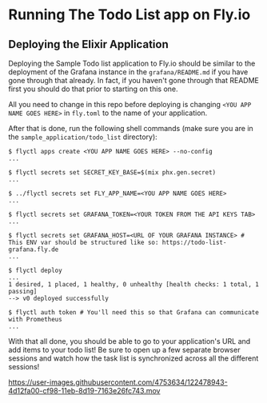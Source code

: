 # Running The Todo List app on Fly.io

## Deploying the Elixir Application

Deploying the Sample Todo list application to Fly.io should be similar to the
deployment of the Grafana instance in the `grafana/README.md` if you have gone through
that already. In fact, if you haven't gone through that README first you should do that
prior to starting on this one.

All you need to change in this repo before deploying is changing
`<YOU APP NAME GOES HERE>` in `fly.toml` to the name of your application.

After that is done, run the following shell commands (make sure you are in the
`sample_application/todo_list` directory):

```shell
$ flyctl apps create <YOU APP NAME GOES HERE> --no-config
...

$ flyctl secrets set SECRET_KEY_BASE=$(mix phx.gen.secret)
...

$ ../flyctl secrets set FLY_APP_NAME=<YOU APP NAME GOES HERE>
...

$ flyctl secrets set GRAFANA_TOKEN=<YOUR TOKEN FROM THE API KEYS TAB>
...

$ flyctl secrets set GRAFANA_HOST=<URL OF YOUR GRAFANA INSTANCE> # This ENV var should be structured like so: https://todo-list-grafana.fly.de
...

$ flyctl deploy
...
1 desired, 1 placed, 1 healthy, 0 unhealthy [health checks: 1 total, 1 passing]
--> v0 deployed successfully

$ flyctl auth token # You'll need this so that Grafana can communicate with Prometheus
...
```

With that all done, you should be able to go to your application's URL and add items
to your todo list! Be sure to open up a few separate browser sessions and watch
how the task list is synchronized across all the different sessions!

https://user-images.githubusercontent.com/4753634/122478943-4d12fa00-cf98-11eb-8d19-7163e26fc743.mov
